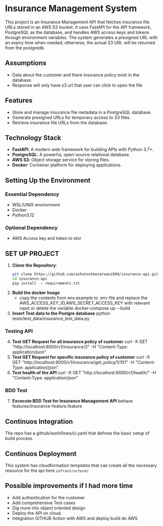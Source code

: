 # Insurance Management System

This project is an Insurance Management API that fetches insurance file URLs stored in an AWS S3 bucket. It uses FastAPI for the API framework, PostgreSQL as the database, and handles AWS access keys and tokens through environment variables. The system generates a presigned URL with an expiry time when needed; otherwise, the actual S3 URL will be returned from the postgredb.

## Assumptions
- Data about the customer and there insurance policy exist in the database.
- Response will only have s3 url that user can click to open the file
## Features

- Store and manage insurance file metadata in a PostgreSQL database.
- Generate presigned URLs for temporary access to S3 files.
- Retrieve insurance file URLs from the database.

## Technology Stack

- **FastAPI**: A modern web framework for building APIs with Python 3.7+.
- **PostgreSQL**: A powerful, open-source relational database.
- **AWS S3**: Object storage service for storing files.
- **Docker**: Container platform for deploying applications.

## Setting Up the Environment
### Essential Dependency
- WSL/UNIX environment
- Docker
- Python3.12

### Optional Dependency
- AWS Access key and token to stor

## SET UP PROJECT
1. **Clone the Repository**:
   ```bash
   git clone https://github.com/ashutoshkesarwani999/insurance-api.git
   cd insurance-api
   pip install -r requirements.txt

2. **Build the docker Image**
   - copy the contents from env.example to .env file and replace the AWS_ACCESS_KEY_ID,AWS_SECRET_ACCESS_KEY with relevant input or delete the variable
   docker-compose up --build
3. **Insert Test data to the Postgre database**
   python tests/test_data/insurance_test_data.py

### Testing API
4. **Test GET Request for all insurance policy of customer**
   curl -X GET "http://localhost:8000/v1/insurance/2" -H "Content-Type: application/json"
5. **Test GET Request for specific insurance policy of customer**
   curl -X GET "http://localhost:8000/v1/insurance/get_policy/1/101" -H "Content-Type: application/json"
6. **Test health of the API**
   curl -X GET "http://localhost:8000/v1/health/" -H "Content-Type: application/json"


### BDD Test
7. **Excecute BDD Test for Insurance Management API**
   behave features/insurance-feature.feature

## Continuos Integration
The repo has a github/workflows/ci.yaml that defines the basic setup of build process.

## Continuos Deployment
This system has cloudformation templates that can create all the necessary resource for the api here
`infrastructure/`

## Possible improvements if I had more time
- Add authentication for the customer
- Add comprehensive Test cases
- Dig more into object oriented design
- Deploy the API on cloud.
- Integration GITHUB Action with AWS and deploy build do AWS

